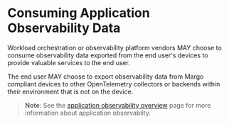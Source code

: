 # Consuming Application Observability Data

Workload orchestration or observability platform vendors MAY choose to consume observability data exported from the end user's devices to provide valuable services to the end user.

The end user MAY choose to export observability data from Margo compliant devices to other OpenTelemetry collectors or backends within their environment that is not on the device.

> **Note**: See the [application observability overview](../../margo-overview/application-observability-overview.md) page for more information about application observablity.
